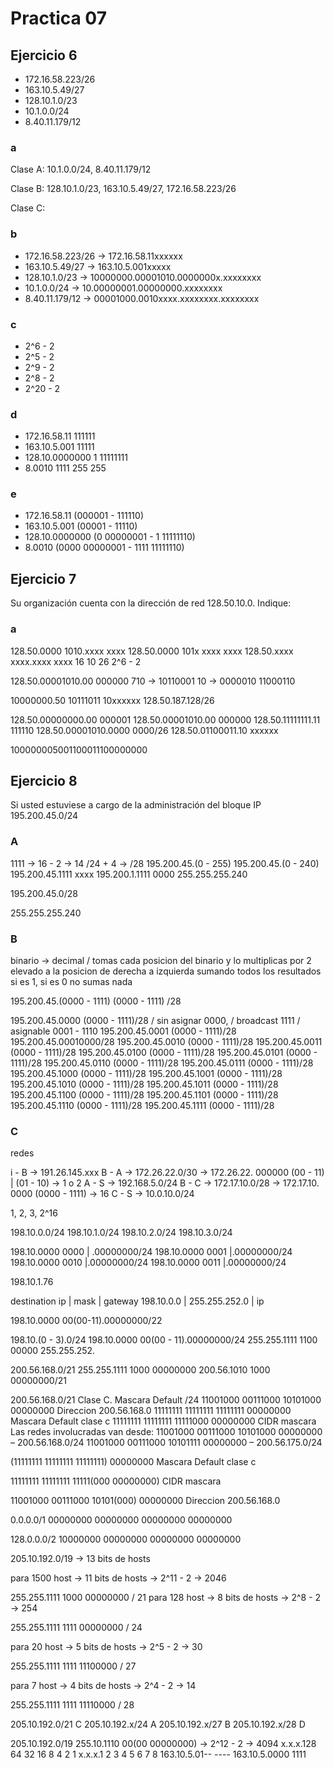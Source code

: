 # Practica 07

## Ejercicio 6

- 172.16.58.223/26
- 163.10.5.49/27
- 128.10.1.0/23
- 10.1.0.0/24
- 8.40.11.179/12

### a

Clase A: 10.1.0.0/24, 8.40.11.179/12

Clase B: 128.10.1.0/23, 163.10.5.49/27, 172.16.58.223/26

Clase C:

### b

- 172.16.58.223/26 -> 172.16.58.11xxxxxx
- 163.10.5.49/27 -> 163.10.5.001xxxxx
- 128.10.1.0/23 -> 10000000.00001010.0000000x.xxxxxxxx
- 10.1.0.0/24 -> 10.00000001.00000000.xxxxxxxx
- 8.40.11.179/12 -> 00001000.0010xxxx.xxxxxxxx.xxxxxxxx

### c

- 2^6 - 2
- 2^5 - 2
- 2^9 - 2
- 2^8 - 2
- 2^20 - 2

### d

- 172.16.58.11 111111
- 163.10.5.001 11111
- 128.10.0000000 1 11111111
- 8.0010 1111 255 255

### e

- 172.16.58.11 (000001 - 111110)
- 163.10.5.001 (00001 - 11110)
- 128.10.0000000 (0 00000001 - 1 11111110)
- 8.0010 (0000 00000001 - 1111 11111110)


## Ejercicio 7

Su organización cuenta con la dirección de red 128.50.10.0. Indique:

### a

128.50.0000 1010.xxxx xxxx
128.50.0000 101x xxxx xxxx
128.50.xxxx xxxx.xxxx xxxx
16 10 26 2^6 - 2

128.50.00001010.00 000000
710 -> 10110001 10 -> 0000010 11000110

10000000.50 10111011 10xxxxxx
128.50.187.128/26


128.50.00000000.00 000001
128.50.00001010.00 000000
128.50.11111111.11 111110
128.50.00001010.0000 0000/26
128.50.01100011.10 xxxxxx

100000005001100011100000000

## Ejercicio 8

Si usted estuviese a cargo de la administración del bloque IP 195.200.45.0/24

### A

1111 -> 16 - 2 -> 14
/24 + 4 -> /28
195.200.45.(0 - 255)
195.200.45.(0 - 240)
195.200.45.1111 xxxx
195.200.1.1111 0000
255.255.255.240

195.200.45.0/28

255.255.255.240

### B

binario -> decimal / tomas cada posicion del binario y lo multiplicas por 2 elevado a la posicion de derecha a izquierda sumando todos los resultados si es 1, si es 0 no sumas nada

195.200.45.(0000 - 1111) (0000 - 1111) /28

195.200.45.0000 (0000 - 1111)/28
/ sin asignar 0000, / broadcast 1111 / asignable 0001 - 1110
195.200.45.0001 (0000 - 1111)/28 195.200.45.00010000/28
195.200.45.0010 (0000 - 1111)/28
195.200.45.0011 (0000 - 1111)/28
195.200.45.0100 (0000 - 1111)/28
195.200.45.0101 (0000 - 1111)/28
195.200.45.0110 (0000 - 1111)/28
195.200.45.0111 (0000 - 1111)/28
195.200.45.1000 (0000 - 1111)/28
195.200.45.1001 (0000 - 1111)/28
195.200.45.1010 (0000 - 1111)/28
195.200.45.1011 (0000 - 1111)/28
195.200.45.1100 (0000 - 1111)/28
195.200.45.1101 (0000 - 1111)/28
195.200.45.1110 (0000 - 1111)/28
195.200.45.1111 (0000 - 1111)/28

### C



redes

i - B -> 191.26.145.xxx
B - A -> 172.26.22.0/30 -> 172.26.22. 000000 (00 - 11) | (01 - 10) -> 1 o 2
A - S -> 192.168.5.0/24
B - C -> 172.17.10.0/28 -> 172.17.10. 0000 (0000 - 1111) -> 16
C - S -> 10.0.10.0/24

1, 2, 3, 2^16

198.10.0.0/24
198.10.1.0/24
198.10.2.0/24
198.10.3.0/24

198.10.0000 0000 | .00000000/24
198.10.0000 0001 |.00000000/24
198.10.0000 0010 |.00000000/24
198.10.0000 0011 |.00000000/24

198.10.1.76

destination ip | mask           | gateway
198.10.0.0     | 255.255.252.0  | ip


198.10.0000 00(00-11).00000000/22

198.10.(0 - 3).0/24
198.10.0000 00(00 - 11).00000000/24
255.255.1111 1100 00000
255.255.252.


200.56.168.0/21
255.255.1111 1000 00000000
200.56.1010 1000 00000000/21

200.56.168.0/21
Clase C. Mascara Default /24
11001000 00111000 10101000 00000000 Direccion         200.56.168.0
11111111 11111111 11111111 00000000 Mascara Default clase c
11111111 11111111 11111000 00000000 CIDR mascara
Las redes involucradas van desde:
11001000 00111000 10101000 00000000 – 200.56.168.0/24
11001000 00111000 10101111 00000000 – 200.56.175.0/24


(11111111 11111111 11111111) 00000000 Mascara Default clase c

11111111 11111111 11111(000 00000000) CIDR mascara

11001000 00111000 10101(000) 00000000 Direccion         200.56.168.0

0.0.0.0/1
00000000 00000000 00000000 00000000

128.0.0.0/2
10000000 00000000 00000000 00000000

205.10.192.0/19 -> 13 bits de hosts

para 1500 host -> 11 bits de hosts -> 2^11 - 2 -> 2046

255.255.1111 1000 00000000 / 21
para 128 host -> 8 bits de hosts -> 2^8 - 2 -> 254

255.255.1111 1111 00000000 / 24

para 20 host -> 5 bits de hosts -> 2^5 - 2 -> 30

255.255.1111 1111 11100000 / 27

para 7 host -> 4 bits de hosts -> 2^4 - 2 -> 14

255.255.1111 1111 11110000 / 28

205.10.192.0/21 C
205.10.192.x/24 A
205.10.192.x/27 B
205.10.192.x/28 D

205.10.192.0/19
255.10.1110 00(00 00000000) -> 2^12 - 2 -> 4094
x.x.x.128 64 32 16 8 4 2 1
x.x.x.1   2  3  4  5 6 7 8
163.10.5.01-- ----
163.10.5.0000 1111
